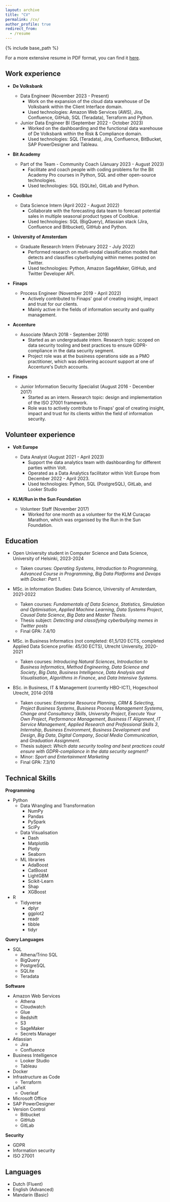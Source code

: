 ```yaml
---
layout: archive
title: "CV"
permalink: /cv/
author_profile: true
redirect_from:
  - /resume
---
```


{% include base_path %}

For a more extensive resume in PDF format, you can find it [here](https://rchou97.github.io/files/Richard_Chou_CV.pdf).

Work experience
------

* **De Volksbank**
  * Data Engineer (November 2023 - Present)
    * Work on the expansion of the cloud data warehouse of De Volksbank within the Client Interface domain.
    * Used technologies: Amazon Web Services (AWS), Jira, Confluence, GitHub, SQL (Teradata), Terraform and Python.
  * Junior Data Engineer BI (September 2022 - October 2023)
    * Worked on the dashboarding and the functional data warehouse of De Volksbank within the Risk & Compliance domain.
    * Used technologies: SQL (Teradata), Jira, Confluence, BitBucket, SAP PowerDesigner and Tableau.

* **Bit Academy**
  * Part of the Team - Community Coach (January 2023 - August 2023)
    * Facilitate and coach people with coding problems for the Bit Academy Pro courses in Python, SQL and other open-source technologies.
    * Used technologies: SQL (SQLite), GitLab and Python.

* **Coolblue**
  * Data Science Intern (April 2022 - August 2022)
    * Collaborate with the forecasting data team to forecast potential sales in multiple seasonal product types of Coolblue.
    * Used technologies: SQL (BigQuery), Atlassian stack (Jira, Confluence and Bitbucket), GitHub and Python.

* **University of Amsterdam**
  * Graduate Research Intern (February 2022 - July 2022)
    * Performed research on multi-modal classification models that detects and classifies cyberbullying within memes posted on Twitter.
    * Used technologies: Python, Amazon SageMaker, GitHub, and Twitter Developer API.

* **Finaps**
  * Process Engineer (November 2019 - April 2022)
    * Actively contributed to Finaps' goal of creating insight, impact and trust for our clients.
    * Mainly active in the fields of information security and quality management.

* **Accenture**
  * Associate (March 2018 - September 2019)
    * Started as an undergraduate intern. Research topic: scoped on data security tooling and best practices to ensure GDPR-compliance in the data security segment.
    * Project role was at the business operations side as a PMO practitioner, which was delivering account support at one of Accenture's Dutch accounts.

* **Finaps**
  * Junior Information Security Specialist (August 2016 - December 2017)
    * Started as an intern. Research topic: design and implementation of the ISO 27001 framework.
    * Role was to actively contribute to Finaps' goal of creating insight, impact and trust for its clients within the field of information security.

Volunteer experience
------

* **Volt Europe**
  * Data Analyst (August 2021 - April 2023)
    * Support the data analytics team with dashboarding for different parties within Volt.
    * Operated as a Data Analytics facilitator within Volt Europe from December 2022 - April 2023.
    * Used technologies: Python, SQL (PostgreSQL), GitLab, and Looker Studio

* **KLM/Run in the Sun Foundation**
  * Volunteer Staff (November 2017)
    * Worked for one month as a volunteer for the KLM Curaçao Marathon, which was organised by the Run in the Sun Foundation.

Education
------

* Open University student in Computer Science and Data Science, University of Helsinki, 2023-2024
  * Taken courses: *Operating Systems*, *Introduction to Programming*, *Advanced Course in Programming*, *Big Data Platforms* and *Devops with Docker: Part 1*.

* MSc. in Information Studies: Data Science, University of Amsterdam, 2021-2022
  * Taken courses: *Fundamentals of Data Science*, *Statistics, Simulation and Optimisation*, *Applied Machine Learning*, *Data Systems Project*, *Causal Data Science*, *Big Data* and *Master Thesis*.
  * Thesis subject: *Detecting and classifying cyberbullying memes in Twitter posts*
  * Final GPA: 7.4/10

* MSc. in Business Informatics (not completed: 61,5/120 ECTS, completed Applied Data Science profile: 45/30 ECTS), Utrecht University, 2020-2021
  * Taken courses: *Introducing Natural Sciences*, *Introduction to Business Informatics*, *Method Engineering*, *Data Science and Society*, *Big Data*, *Business Intelligence*, *Data Analysis and Visualisation*, *Algorithms in Finance*, and *Data Intensive Systems*.

* BSc. in Business, IT & Management (currently HBO-ICT), Hogeschool Utrecht, 2014-2018
  * Taken courses: *Enterprise Resource Planning*, *CRM & Selecting*, *Project Business Systems*, *Business Process Management Systems*, *Change and Consultancy Skills*, *University Project*, *Execute Your Own Project*, *Performance Management*, *Business IT Alignment*, *IT Service Management*, *Applied Research and Professional Skills 3*, *Internship*, *Business Environment*, *Business Development and Design*, *Big Data*, *Digital Company*, *Social Media Communication*, and *Graduation Assignment*.
  * Thesis subject: *Which data security tooling and best practices could ensure with GDPR-compliance in the data security segment?*
  * Minor: *Sport and Entertainment Marketing*
  * Final GPA: 7.3/10
  
Technical Skills
------

**Programming**

* Python
  * Data Wrangling and Transformation
    * NumPy
    * Pandas
    * PySpark
    * SciPy
  * Data Visualisation
    * Dash
    * Matplotlib
    * Plotly
    * Seaborn
  * ML libraries
    * AdaBoost
    * CatBoost
    * LightGBM
    * Scikit-Learn
    * Shap
    * XGBoost
* R
  * Tidyverse
    * dplyr
    * ggplot2
    * readr
    * tibble
    * tidyr

**Query Languages**

* SQL
  * Athena/Trino SQL
  * BigQuery
  * PostgreSQL
  * SQLite
  * Teradata

**Software**

* Amazon Web Services
  * Athena
  * Cloudwatch
  * Glue
  * Redshift
  * S3
  * SageMaker
  * Secrets Manager
* Atlassian
  * Jira
  * Confluence
* Business Intelligence
  * Looker Studio
  * Tableau
* Docker
* Infrastructure as Code
  * Terraform
* LaTeX
  * Overleaf
* Microsoft Office
* SAP PowerDesigner
* Version Control
  * Bitbucket
  * GitHub
  * GitLab

**Security**

* GDPR
* Information security
* ISO 27001

Languages
------

* Dutch (Fluent)
* English (Advanced)
* Mandarin (Basic)
